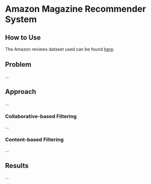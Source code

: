 # Amazon Magazine Recommender System

## How to Use

The Amazon reviews dataset used can be found [here](https://amazon-reviews-2023.github.io/).

## Problem

...

## Approach

...

### Collaborative-based Filtering

...

### Content-based Filtering

...

## Results

...

